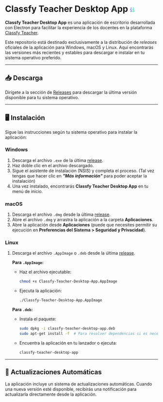 # Classfy Teacher Desktop App <img src="assets/icon.png" alt="Classfy Logo" width="15">

**Classfy Teacher Desktop App** es una aplicación de escritorio desarrollada con Electron para facilitar la experiencia de los docentes en la plataforma [Classfy Teacher](https://teacher.classfy.online).

Este repositorio está destinado exclusivamente a la distribución de _releases_ oficiales de la aplicación para Windows, macOS y Linux. Aquí encontrarás las versiones más recientes y estables para descargar e instalar en tu sistema operativo preferido.

---

## 📥 Descarga

Dirígete a la sección de [Releases](https://github.com/rbnMe/testing/releases) para descargar la última versión disponible para tu sistema operativo.

---

## 🖥️ Instalación

Sigue las instrucciones según tu sistema operativo para instalar la aplicación:

### **Windows**

1. Descarga el archivo `.exe` de la última [release](https://github.com/rbnMe/testing/releases).
2. Haz doble clic en el archivo descargado.
3. Sigue el asistente de instalación (NSIS) y completa el proceso. (Tal vez tengas que hacer clic en **_"Más información"_** para poder aceptar la instalación)
4. Una vez instalado, encontrarás **Classfy Teacher Desktop App** en tu menú de inicio.

### **macOS**

1. Descarga el archivo `.dmg` desde la última [release](https://github.com/rbnMe/testing/releases).
2. Abre el archivo `.dmg` y arrastra la aplicación a la carpeta **Aplicaciones**.
3. Abre la aplicación desde **Aplicaciones** (puede que necesites permitir su ejecución en **Preferencias del Sistema > Seguridad y Privacidad**).

### **Linux**

1. Descarga el archivo `.AppImage` o `.deb` desde la última [release](https://github.com/rbnMe/testing/releases).

   **Para `.AppImage`:**

   - Haz el archivo ejecutable:
     ```bash
     chmod +x Classfy-Teacher-Desktop-App.AppImage
     ```
   - Ejecuta la aplicación:
     ```bash
     ./Classfy-Teacher-Desktop-App.AppImage
     ```

   **Para `.deb`:**

   - Instala el paquete:
     ```bash
     sudo dpkg -i classfy-teacher-desktop-app.deb
     sudo apt-get install -f  # Para resolver dependencias si es necesario
     ```
   - Encuentra la aplicación en tu lanzador o ejecuta:
     ```bash
     classfy-teacher-desktop-app
     ```

---

## 🔄 Actualizaciones Automáticas

La aplicación incluye un sistema de actualizaciones automáticas. Cuando una nueva versión esté disponible, recibirás una notificación para actualizarla directamente desde la aplicación.
